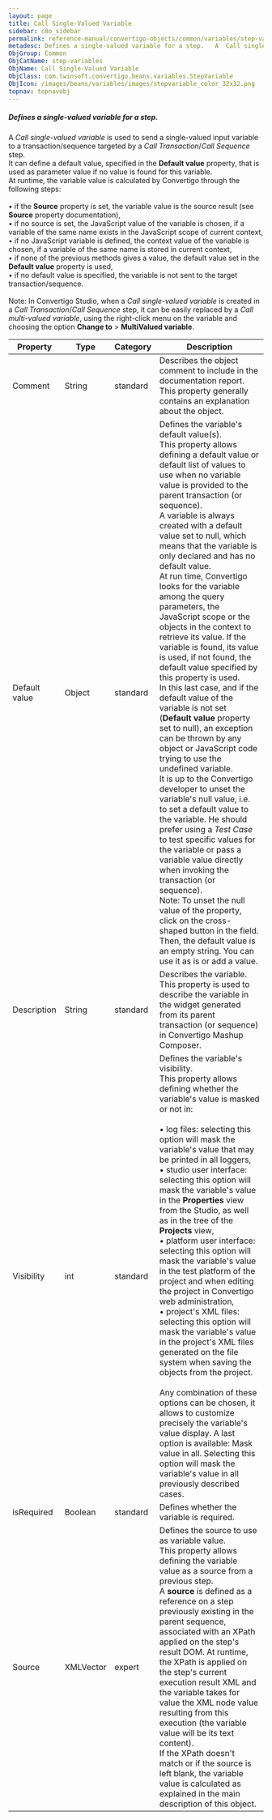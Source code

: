 ```yaml
---
layout: page
title: Call Single-Valued Variable
sidebar: c8o_sidebar
permalink: reference-manual/convertigo-objects/common/variables/step-variables/call-single-valued-variable/
metadesc: Defines a single-valued variable for a step.   A  Call single-valued variable  is used to send a single-valued <span class="computer">input  variable 
ObjGroup: Common
ObjCatName: step-variables
ObjName: Call Single-Valued Variable
ObjClass: com.twinsoft.convertigo.beans.variables.StepVariable
ObjIcon: /images/beans/variables/images/stepvariable_color_32x32.png
topnav: topnavobj
---
```

##### Defines a single-valued variable for a step. 

A <i>Call single-valued variable</i> is used to send a single-valued <span class="computer">input</span> variable to a transaction/sequence targeted by a <i>Call Transaction</i>/<i>Call Sequence</i> step. <br/>It can define a default value, specified in the <b>Default value</b> property, that is used as parameter value if no value is found for this variable. <br/>At runtime, the variable value is calculated by Convertigo through the following steps: <br/><br/>• if the <b>Source</b> property is set, the variable value is the source result (see <b>Source</b> property documentation), <br/>• if no source is set, the JavaScript value of the variable is chosen, if a variable of the same name exists in the JavaScript scope of current context, <br/>• if no JavaScript variable is defined, the context value of the variable is chosen, if a variable of the same name is stored in current context, <br/>• if none of the previous methods gives a value, the default value set in the <b>Default value</b> property is used, <br/>• if no default value is specified, the variable is not sent to the target transaction/sequence. <br/><br/><span class="orangetwinsoft">Note:</span> In Convertigo Studio, when a <i>Call single-valued variable</i> is created in a <i>Call Transaction</i>/<i>Call Sequence</i> step, it can be easily replaced by a <i>Call multi-valued variable</i>, using the right-click menu on the variable and choosing the option <b>Change to</b> &gt; <b>MultiValued variable</b>.

Property | Type | Category | Description
--- | --- | --- | ---
Comment | String | standard | Describes the object comment to include in the documentation report.<br/>This property generally contains an explanation about the object.
Default value | Object | standard | Defines the variable's default value(s).<br/>This property allows defining a default value or default list of values to use when no variable value is provided to the parent transaction (or sequence). <br/>A variable is always created with a default value set to <span class="computer">null</span>, which means that the variable is only declared and has no default value. <br/>At run time, Convertigo looks for the variable among the query parameters, the JavaScript scope or the objects in the context to retrieve its value. If the variable is found, its value is used, if not found, the default value specified by this property is used. <br/>In this last case, and if the default value of the variable is not set (<b>Default value</b> property set to <span class="computer">null</span>), an exception can be thrown by any object or JavaScript code trying to use the undefined variable. <br/>It is up to the Convertigo developer to unset the variable's <span class="computer">null</span> value, i.e. to set a default value to the variable. He should prefer using a <i>Test Case</i> to test specific values for the variable or pass a variable value directly when invoking the transaction (or sequence). <br/><span class="orangetwinsoft">Note:</span> To unset the <span class="computer">null</span> value of the property, click on the cross-shaped button in the field. Then, the default value is an empty string. You can use it as is or add a value.
Description | String | standard | Describes the variable.<br/>This property is used to describe the variable in the widget generated from its parent transaction (or sequence) in Convertigo Mashup Composer.
Visibility | int | standard | Defines the variable's visibility.<br/>This property allows defining whether the variable's value is masked or not in:<br/><br/>• <span class="computer">log files</span>: selecting this option will mask the variable's value that may be printed in all loggers,<br/>• <span class="computer">studio user interface</span>: selecting this option will mask the variable's value in the <b>Properties</b> view from the Studio, as well as in the tree of the <b>Projects</b> view,<br/>• <span class="computer">platform user interface</span>: selecting this option will mask the variable's value in the test platform of the project and when editing the project in Convertigo web administration,<br/>• <span class="computer">project's XML files</span>: selecting this option will mask the variable's value in the project's XML files generated on the file system when saving the objects from the project. <br/><br/>Any combination of these options can be chosen, it allows to customize precisely the variable's value display. A last option is available: <span class="computer">Mask value in all</span>. Selecting this option will mask the variable's value in all previously described cases.
isRequired | Boolean | standard | Defines whether the variable is required.<br/>
Source | XMLVector | expert | Defines the source to use as variable value.<br/>This property allows defining the variable value as a source from a previous step. <br/>A <b>source</b> is defined as a reference on a step previously existing in the parent sequence, associated with an XPath applied on the step's result DOM. At runtime, the XPath is applied on the step's current execution result XML and the variable takes for value the XML node value resulting from this execution (the variable value will be its text content). <br/>If the XPath doesn't match or if the source is left blank, the variable value is calculated as explained in the main description of this object.
